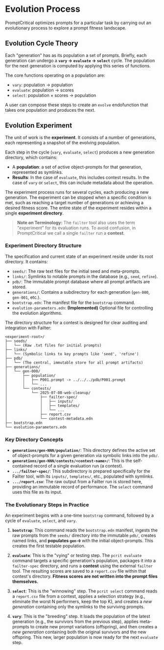# Evolution Process

PromptCritical optimizes prompts for a particular task by carrying out an evolutionary process to explore a prompt fitness landscape.

## Evolution Cycle Theory

Each "generation" has as its population a set of prompts. Briefly, each generation can undergo a **`vary` → `evaluate` → `select`** cycle. The population for the next generation is computed by applying this series of functions.

The core functions operating on a population are:
*   `vary`: population → population
*   `evaluate`: population → scores
*   `select`: population × scores → population

A user can compose these steps to create an `evolve` endofunction that takes one population and produces the next.

## Evolution Experiment

The unit of work is the **experiment**. It consists of a number of generations, each representing a snapshot of the evolving population.

Each step in the cycle (`vary`, `evaluate`, `select`) produces a new generation directory, which contains:
*   A **population**: a set of active object-prompts for that generation, represented as symlinks.
*   **Results**: In the case of `evaluate`, this includes contest results. In the case of `vary` or `select`, this can include metadata about the operation.

The experiment process runs for several cycles, each producing a new generation. The experiment can be stopped when a specific condition is met, such as reaching a target number of generations or achieving a desired fitness score. The entire state of the experiment resides within a single **experiment directory**.

> **Note on Terminology:** The `failter` tool also uses the term "experiment" for its evaluation runs. To avoid confusion, in PromptCritical we call a single `failter` run a **contest**.

### Experiment Directory Structure

The specification and current state of an experiment reside under its root directory. It contains:
*   `seeds/`: The raw text files for the initial seed and meta-prompts.
*   `links/`: Symlinks to notable prompts in the database (e.g., `seed`, `refine`).
*   `pdb/`: The immutable prompt database where all prompt artifacts are stored.
*   `generations/`: Contains a subdirectory for each generation (`gen-000`, `gen-001`, etc.).
*   `bootstrap.edn`: The manifest file for the `bootstrap` command.
*   `evolution-parameters.edn`: **(Implemented)** Optional file for controlling the evolution algorithms.

The directory structure for a contest is designed for clear auditing and integration with Failter:
```
<experiment-root>/
├── seeds/
│   └── (Raw .txt files for initial prompts)
├── links/
│   └── (Symbolic links to key prompts like 'seed', 'refine')
├── pdb/
│   └── (The central, immutable store for all prompt artifacts)
├── generations/
│   └── gen-000/
│       ├── population/
│       │   ├── P001.prompt -> ../../../pdb/P001.prompt
│       │   └── ...
│       └── contests/
│           └── 2025-07-08-web-cleanup/
│               ├── failter-spec/
│               │   ├── inputs/
│               │   ├── templates/
│               │   └── ...
│               ├── report.csv
│               └── contest-metadata.edn
├── bootstrap.edn
└── evolution-parameters.edn
```

### Key Directory Concepts

*   **`generations/gen-NNN/population/`**: This directory defines the active set of object-prompts for a given generation via symbolic links into the `pdb/`.
*   **`generations/gen-NNN/contests/<contest-name>/`**: This is the self-contained record of a single evaluation run (a contest).
*   **`.../failter-spec/`**: This subdirectory is prepared specifically for the Failter tool, with its `inputs/`, `templates/`, etc., populated with symlinks.
*   **`.../report.csv`**: The raw output from a Failter run is stored here, providing an immutable record of performance. The `select` command uses this file as its input.

### The Evolutionary Steps in Practice

An experiment begins with a one-time `bootstrap` command, followed by a cycle of `evaluate`, `select`, and `vary`.

1.  **`bootstrap`**: This command reads the `bootstrap.edn` manifest, ingests the raw prompts from the `seeds/` directory into the immutable `pdb/`, creates named links, and **populates `gen-0`** with the initial object-prompts. This creates the first testable population.

2.  **`evaluate`**: This is the "vying" or testing step. The `pcrit evaluate` command targets a specific generation's population, packages it into a `failter-spec` directory, and runs a **contest** using the external `failter` tool. The resulting scores are saved to a `report.csv` file within that contest's directory. **Fitness scores are not written into the prompt files themselves.**

3.  **`select`**: This is the "winnowing" step. The `pcrit select` command reads a `report.csv` file from a contest, applies a selection strategy (e.g., eliminate the worst N performers, keep the top K), and creates a *new generation* containing only the symlinks to the surviving prompts.

4.  **`vary`**: This is the "breeding" step. It loads the population of the latest generation (e.g., the survivors from the previous step), applies meta-prompts to create new prompt variations (offspring), and then creates a *new generation* containing both the original survivors and the new offspring. This new, larger population is now ready for the next `evaluate` step.
